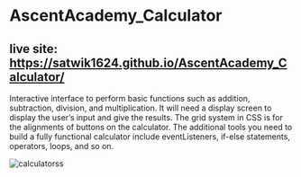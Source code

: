 # AscentAcademy_Calculator
## live site: https://satwik1624.github.io/AscentAcademy_Calculator/


Interactive interface to perform basic functions such as addition, subtraction, division, and
multiplication. It will need a display screen to display the user’s input and give the results. The grid
system in CSS is for the alignments of buttons on the calculator. The additional tools you need to
build a fully functional calculator include eventListeners, if-else statements, operators, loops, and so
on.

![calculatorss](https://user-images.githubusercontent.com/125944906/225051881-005b7776-aab7-48eb-b994-736d5e882271.jpg)
